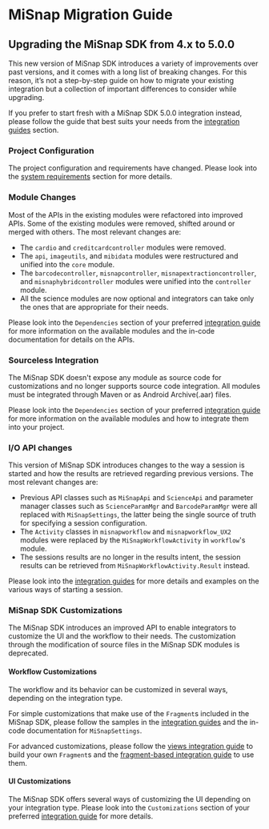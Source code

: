 # MiSnap Migration Guide

## Upgrading the MiSnap SDK from 4.x to 5.0.0
This new version of MiSnap SDK introduces a variety of improvements over past versions, and it comes with a long list of breaking changes. For this reason, it’s not a step-by-step guide on how to migrate your existing integration but a collection of important differences to consider while upgrading.

If you prefer to start fresh with a MiSnap SDK 5.0.0 integration instead, please follow the guide that best suits your needs from the [integration guides](activity_integration_guide.md) section.

### Project Configuration
The project configuration and requirements have changed. Please look into the [system requirements](../README.md#system-requirements) section for more details.

### Module Changes
Most of the APIs in the existing modules were refactored into improved APIs. Some of the existing modules were removed, shifted around or merged with others. The most relevant changes are:
* The `cardio` and `creditcardcontroller` modules were removed.
* The `api`, `imageutils`, and `mibidata` modules were restructured and unified into the `core` module.
* The `barcodecontroller`, `misnapcontroller`, `misnapextractioncontroller`, and `misnaphybridcontroller` modules were unified into the `controller` module.
* All the science modules are now optional and integrators can take only the ones that are appropriate for their needs.

Please look into the `Dependencies` section of your preferred [integration guide](activity_integration_guide.md) for more information on the available modules and the in-code documentation for details on the APIs.

### Sourceless Integration
The MiSnap SDK doesn't expose any module as source code for customizations and no longer supports source code integration. All modules must be integrated through Maven or as Android Archive(.aar) files.

Please look into the `Dependencies` section of your preferred [integration guide](activity_integration_guide.md) for more information on the available modules and how to integrate them into your project.

### I/O API changes
This version of MiSnap SDK introduces changes to the way a session is started and how the results are retrieved regarding previous versions. The most relevant changes are:
* Previous API classes such as `MiSnapApi` and `ScienceApi` and parameter manager classes such as `ScienceParamMgr` and `BarcodeParamMgr` were all replaced with `MiSnapSettings`, the latter being the single source of truth for specifying a session configuration.
* The `Activity` classes in `misnapworkflow` and `misnapworkflow_UX2` modules were replaced by the `MiSnapWorkflowActivity` in `workflow`'s module.
* The sessions results are no longer in the results intent, the session results can be retrieved from `MiSnapWorkflowActivity.Result` instead.

Please look into the [integration guides](activity_integration_guide.md) for more details and examples on the various ways of starting a session.

### MiSnap SDK Customizations
The MiSnap SDK introduces an improved API to enable integrators to customize the UI and the workflow to their needs. The customization through the modification of source files in the MiSnap SDK modules is deprecated.

#### Workflow Customizations
The workflow and its behavior can be customized in several ways, depending on the integration type.

For simple customizations that make use of the `Fragment`s included in the MiSnap SDK, please follow the samples in the [integration guides](activity_integration_guide.md) and the in-code documentation for `MiSnapSettings`.

For advanced customizations, please follow the [views integration guide](views_integration_guide.md) to build your own `Fragment`s and the [fragment-based integration guide](fragment_integration_guide.md) to use them.

#### UI Customizations
The MiSnap SDK offers several ways of customizing the UI depending on your integration type. Please look into the `Customizations` section of your preferred [integration guide](activity_integration_guide.md) for more details.
